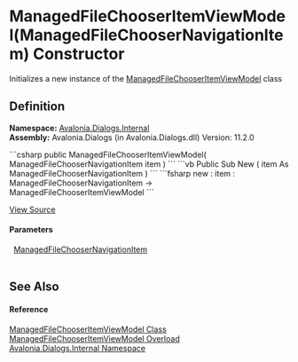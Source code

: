 # ManagedFileChooserItemViewModel(ManagedFileChooserNavigationItem) Constructor


Initializes a new instance of the <a href="T_Avalonia_Dialogs_Internal_ManagedFileChooserItemViewModel">ManagedFileChooserItemViewModel</a> class



## Definition
**Namespace:** <a href="N_Avalonia_Dialogs_Internal">Avalonia.Dialogs.Internal</a>  
**Assembly:** Avalonia.Dialogs (in Avalonia.Dialogs.dll) Version: 11.2.0

<Tabs groupId="api-code-preview">
<TabItem value="csharp" label="C#">
```csharp
public ManagedFileChooserItemViewModel(
	ManagedFileChooserNavigationItem item
)
```
</TabItem>
<TabItem value="vb" label="VB">
```vb
Public Sub New ( 
	item As ManagedFileChooserNavigationItem
)
```
</TabItem>
<TabItem value="fsharp" label="F#">
```fsharp
new : 
        item : ManagedFileChooserNavigationItem -> ManagedFileChooserItemViewModel
```
</TabItem>
</Tabs>



<a href="https://github.com/AvaloniaUI/Avalonia/tree/master/src/Avalonia.Dialogs/Internal/ManagedFileChooserItemViewModel.cs#L70" title="View the source code">View Source</a>



#### Parameters
<dl><dt>  <a href="T_Avalonia_Dialogs_Internal_ManagedFileChooserNavigationItem">ManagedFileChooserNavigationItem</a></dt><dd> </dd></dl>

## See Also


#### Reference
<a href="T_Avalonia_Dialogs_Internal_ManagedFileChooserItemViewModel">ManagedFileChooserItemViewModel Class</a>  
<a href="Overload_Avalonia_Dialogs_Internal_ManagedFileChooserItemViewModel__ctor">ManagedFileChooserItemViewModel Overload</a>  
<a href="N_Avalonia_Dialogs_Internal">Avalonia.Dialogs.Internal Namespace</a>  

